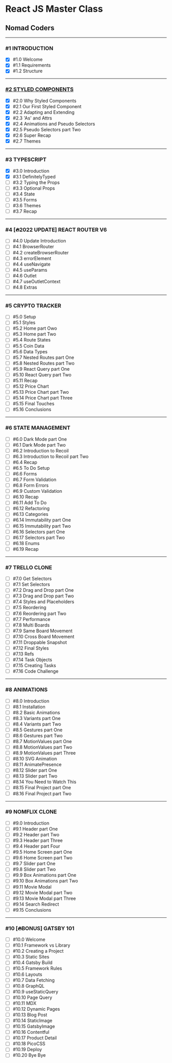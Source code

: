 # React JS Master Class

## Nomad Coders

---

### #1 INTRODUCTION

- [x] #1.0 Welcome
- [x] #1.1 Requirements
- [x] #1.2 Structure

---

### [#2 STYLED COMPONENTS]("https://github.com/Stilllee/react-masterclass/tree/01.styled-components")

- [x] #2.0 Why Styled Components
- [x] #2.1 Our First Styled Component
- [x] #2.2 Adapting and Extending
- [x] #2.3 'As' and Attrs
- [x] #2.4 Animations and Pseudo Selectors
- [x] #2.5 Pseudo Selectors part Two
- [x] #2.6 Super Recap
- [x] #2.7 Themes

---

### #3 TYPESCRIPT

- [x] #3.0 Introduction
- [x] #3.1 DefinitelyTyped
- [ ] #3.2 Typing the Props
- [ ] #3.3 Optional Props
- [ ] #3.4 State
- [ ] #3.5 Forms
- [ ] #3.6 Themes
- [ ] #3.7 Recap

---

### #4 [🔥2022 UPDATE] REACT ROUTER V6

- [ ] #4.0 Update Introduction
- [ ] #4.1 BrowserRouter
- [ ] #4.2 createBrowserRouter
- [ ] #4.3 errorElement
- [ ] #4.4 useNavigate
- [ ] #4.5 useParams
- [ ] #4.6 Outlet
- [ ] #4.7 useOutletContext
- [ ] #4.8 Extras

---

### #5 CRYPTO TRACKER

- [ ] #5.0 Setup
- [ ] #5.1 Styles
- [ ] #5.2 Home part Owo
- [ ] #5.3 Home part Two
- [ ] #5.4 Route States
- [ ] #5.5 Coin Data
- [ ] #5.6 Data Types
- [ ] #5.7 Nested Routes part One
- [ ] #5.8 Nested Routes part Two
- [ ] #5.9 React Query part One
- [ ] #5.10 React Query part Two
- [ ] #5.11 Recap
- [ ] #5.12 Price Chart
- [ ] #5.13 Price Chart part Two
- [ ] #5.14 Price Chart part Three
- [ ] #5.15 Final Touches
- [ ] #5.16 Conclusions

---

### #6 STATE MANAGEMENT

- [ ] #6.0 Dark Mode part One
- [ ] #6.1 Dark Mode part Two
- [ ] #6.2 Introduction to Recoil
- [ ] #6.3 Introduction to Recoil part Two
- [ ] #6.4 Recap
- [ ] #6.5 To Do Setup
- [ ] #6.6 Forms
- [ ] #6.7 Form Validation
- [ ] #6.8 Form Errors
- [ ] #6.9 Custom Validation
- [ ] #6.10 Recap
- [ ] #6.11 Add To Do
- [ ] #6.12 Refactoring
- [ ] #6.13 Categories
- [ ] #6.14 Immutability part One
- [ ] #6.15 Immutability part Two
- [ ] #6.16 Selectors part One
- [ ] #6.17 Selectors part Two
- [ ] #6.18 Enums
- [ ] #6.19 Recap

---

### #7 TRELLO CLONE

- [ ] #7.0 Get Selectors
- [ ] #7.1 Set Selectors
- [ ] #7.2 Drag and Drop part One
- [ ] #7.3 Drag and Drop part Two
- [ ] #7.4 Styles and Placeholders
- [ ] #7.5 Reordering
- [ ] #7.6 Reordering part Two
- [ ] #7.7 Performance
- [ ] #7.8 Multi Boards
- [ ] #7.9 Same Board Movement
- [ ] #7.10 Cross Board Movement
- [ ] #7.11 Droppable Snapshot
- [ ] #7.12 Final Styles
- [ ] #7.13 Refs
- [ ] #7.14 Task Objects
- [ ] #7.15 Creating Tasks
- [ ] #7.16 Code Challenge

---

### #8 ANIMATIONS

- [ ] #8.0 Introduction
- [ ] #8.1 Installation
- [ ] #8.2 Basic Animations
- [ ] #8.3 Variants part One
- [ ] #8.4 Variants part Two
- [ ] #8.5 Gestures part One
- [ ] #8.6 Gestures part Two
- [ ] #8.7 MotionValues part One
- [ ] #8.8 MotionValues part Two
- [ ] #8.9 MotionValues part Three
- [ ] #8.10 SVG Animation
- [ ] #8.11 AnimatePresence
- [ ] #8.12 Slider part One
- [ ] #8.13 Slider part Two
- [ ] #8.14 You Need to Watch This
- [ ] #8.15 Final Project part One
- [ ] #8.16 Final Project part Two

---

### #9 NOMFLIX CLONE

- [ ] #9.0 Introduction
- [ ] #9.1 Header part One
- [ ] #9.2 Header part Two
- [ ] #9.3 Header part Three
- [ ] #9.4 Header part Four
- [ ] #9.5 Home Screen part One
- [ ] #9.6 Home Screen part Two
- [ ] #9.7 Slider part One
- [ ] #9.8 Slider part Two
- [ ] #9.9 Box Animations part One
- [ ] #9.10 Box Animations part Two
- [ ] #9.11 Movie Modal
- [ ] #9.12 Movie Modal part Two
- [ ] #9.13 Movie Modal part Three
- [ ] #9.14 Search Redirect
- [ ] #9.15 Conclusions

---

### #10 [🔥BONUS] GATSBY 101

- [ ] #10.0 Welcome
- [ ] #10.1 Framework vs Library
- [ ] #10.2 Creating a Project
- [ ] #10.3 Static Sites
- [ ] #10.4 Gatsby Build
- [ ] #10.5 Framework Rules
- [ ] #10.6 Layouts
- [ ] #10.7 Data Fetching
- [ ] #10.8 GraphQL
- [ ] #10.9 useStaticQuery
- [ ] #10.10 Page Query
- [ ] #10.11 MDX
- [ ] #10.12 Dynamic Pages
- [ ] #10.13 Blog Post
- [ ] #10.14 StaticImage
- [ ] #10.15 GatsbyImage
- [ ] #10.16 Contentful
- [ ] #10.17 Product Detail
- [ ] #10.18 PicoCSS
- [ ] #10.19 Deploy
- [ ] #10.20 Bye Bye
